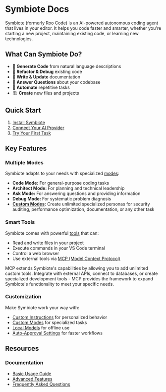 # Symbiote Docs

Symbiote (formerly Roo Code) is an AI-powered autonomous coding agent that lives in your editor. It helps you code faster and smarter, whether you're starting a new project, maintaining existing code, or learning new technologies.

## What Can Symbiote Do?

* 🚀 **Generate Code** from natural language descriptions
* 🔧 **Refactor & Debug** existing code
* 📝 **Write & Update** documentation
* 🤔 **Answer Questions** about your codebase
* 🔄 **Automate** repetitive tasks
* 🏗️ **Create** new files and projects

## Quick Start

1. [Install Symbiote](/getting-started/installing)
2. [Connect Your AI Provider](/getting-started/connecting-api-provider)
3. [Try Your First Task](/getting-started/your-first-task)

## Key Features

### Multiple Modes

Symbiote adapts to your needs with specialized [modes](/basic-usage/using-modes):

* **Code Mode:** For general-purpose coding tasks
* **Architect Mode:** For planning and technical leadership
* **Ask Mode:** For answering questions and providing information
* **Debug Mode:** For systematic problem diagnosis
* **[Custom Modes](/features/custom-modes):** Create unlimited specialized personas for security auditing, performance optimization, documentation, or any other task

### Smart Tools

Symbiote comes with powerful [tools](/basic-usage/how-tools-work) that can:

* Read and write files in your project
* Execute commands in your VS Code terminal
* Control a web browser
* Use external tools via [MCP (Model Context Protocol)](/features/mcp/overview)

MCP extends Symbiote's capabilities by allowing you to add unlimited custom tools. Integrate with external APIs, connect to databases, or create specialized development tools - MCP provides the framework to expand Symbiote's functionality to meet your specific needs.

### Customization

Make Symbiote work your way with:

* [Custom Instructions](/features/custom-instructions) for personalized behavior
* [Custom Modes](/features/custom-modes) for specialized tasks
* [Local Models](/advanced-usage/local-models) for offline use
* [Auto-Approval Settings](/features/auto-approving-actions) for faster workflows

## Resources

### Documentation

* [Basic Usage Guide](/basic-usage/the-chat-interface)
* [Advanced Features](/features/auto-approving-actions)
* [Frequently Asked Questions](/faq)
